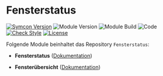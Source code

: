 # Fensterstatus  

[![Symcon Version](https://img.shields.io/badge/Symcon_Version-5.3>-red.svg)](https://www.symcon.de/service/dokumentation/entwicklerbereich/sdk-tools/sdk-php/)
![Module Version](https://img.shields.io/badge/Module_Version-1.00-blue.svg)
![Module Build](https://img.shields.io/badge/Module_Build-3-blue.svg)
![Code](https://img.shields.io/badge/Code-PHP-blue.svg)
[![Check Style](https://github.com/ubittner/Fensterstatus/workflows/Check%20Style/badge.svg)](https://github.com/ubittner/Fensterstatus/actions)
[![License](https://img.shields.io/badge/License-CC%20BY--NC--SA%204.0-green.svg)](https://creativecommons.org/licenses/by-nc-sa/4.0/)  

Folgende Module beinhaltet das Repository `Fensterstatus`:

- __Fensterstatus__ ([Dokumentation](Fensterstatus))  

- __Fensterübersicht__ ([Dokumentation](Fensteruebersicht))